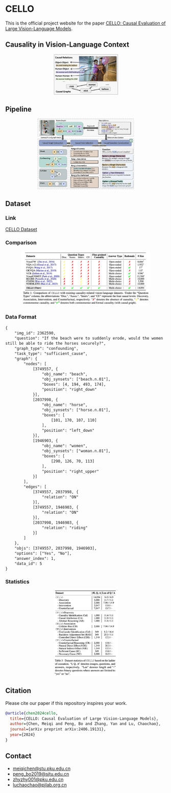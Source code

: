 # CELLO
This is the official project website for the paper [CELLO: Causal Evaluation of Large Vision-Language Models](https://arxiv.org/pdf/2406.19131).

## Causality in Vision-Language Context
<p align="center">
<img src="https://github.com/OpenCausaLab/CELLO/blob/e199a1268fc9bf3520a59aaf0b55aec3b9d12593/images/causal_relation.png" alt="" width="40%">
</p>

## Pipeline
<p align="center">
<img src="https://github.com/OpenCausaLab/CELLO/blob/e199a1268fc9bf3520a59aaf0b55aec3b9d12593/images/dataset.png" alt="" width="60%">
</p>

## Dataset
### Link
[CELLO Dataset](https://github.com/OpenCausaLab/CELLO/blob/5860767b2a213f8527a8ae3e42e0cf60546c8b66/data/cello_data.jsonl)

### Comparison
<p align="center">
<img src="https://github.com/OpenCausaLab/CELLO/blob/4aa79ef7f35bab76bfbb69ff7bbfb856cc3e4b36/images/comparisin.png" alt="" width="80%">
</p>

### Data Format
```JSON5
{
	"img_id": 2362590,
	"question": "If the beach were to suddenly erode, would the women still be able to ride the horses securely?",
	"graph_type": "confounding",
	"task_type": "sufficient_cause",
	"graph": {
		"nodes": [
			[3749557, {
				"obj_name": "beach",
				"obj_synsets": ["beach.n.01"],
				"boxes": [4, 194, 493, 174],
				"position": "right_down"
			}],
			[2037998, {
				"obj_name": "horse",
				"obj_synsets": ["horse.n.01"],
				"boxes": [
					[101, 170, 107, 110]
				],
				"position": "left_down"
			}],
			[1946903, {
				"obj_name": "women",
				"obj_synsets": ["woman.n.01"],
				"boxes": [
					[290, 126, 70, 113]
				],
				"position": "right_upper"
			}]
		],
		"edges": [
			[3749557, 2037998, {
				"relation": "ON"
			}],
			[3749557, 1946903, {
				"relation": "ON"
			}],
			[2037998, 1946903, {
				"relation": "riding"
			}]
		]
	},
	"objs": [3749557, 2037998, 1946903],
	"options": ["Yes", "No"],
	"answer_index": 1,
	"data_id": 5
}
```

### Statistics
<p align="center">
<img src="https://github.com/OpenCausaLab/CELLO/blob/4aa79ef7f35bab76bfbb69ff7bbfb856cc3e4b36/images/stat.png" alt="" width="40%">
</p>

## Citation
Please cite our paper if this repository inspires your work.
```bibtex
@article{chen2024cello,
  title={CELLO: Causal Evaluation of Large Vision-Language Models},
  author={Chen, Meiqi and Peng, Bo and Zhang, Yan and Lu, Chaochao},
  journal={arXiv preprint arXiv:2406.19131},
  year={2024}
}
```

## Contact 
- meiqichen@stu.pku.edu.cn
- peng_bo2019@sjtu.edu.cn
- zhyzhy001@pku.edu.cn
- luchaochao@pjlab.org.cn
